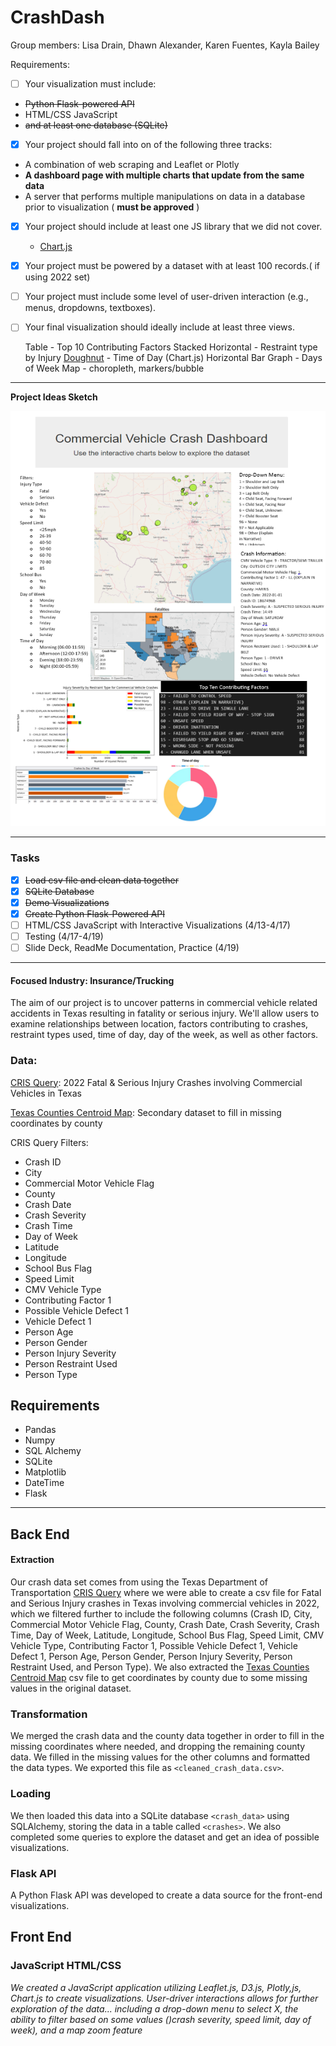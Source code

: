 # CrashDash

Group members: Lisa Drain, Dhawn Alexander, Karen Fuentes, Kayla Bailey

Requirements:

* [ ] Your visualization must include:

* ~~Python Flask-powered API~~
* HTML/CSS JavaScript
* ~~and at least one database (SQLite)~~

* [X] Your project should fall into on of the following three tracks:

* A combination of web scraping and Leaflet or Plotly
* **A dashboard page with multiple charts that update from the same data**
* A server that performs multiple manipulations on data in a database prior to visualization ( **must be approved** )

* [X] Your project should include at least one JS library that we did not cover.

  * [Chart.js](https://www.chartjs.org/docs/latest/charts/doughnut.html)
* [X] Your project must be powered by a dataset with at least 100 records.( if using 2022 set)
* [ ] Your project must include some level of user-driven interaction (e.g., menus, dropdowns, textboxes).
* [ ] Your final visualization should ideally include at least three views.

  Table - Top 10 Contributing Factors
  Stacked Horizontal - Restraint type by Injury
  [Doughnut](https://www.chartjs.org/docs/latest/charts/doughnut.html) - Time of Day (Chart.js)
  Horizontal Bar Graph - Days of Week
  Map - choropleth, markers/bubble

---

**Project Ideas Sketch**

![1681369651673](image/README/1681369651673.png)

---

### Tasks

* [X] ~~Load csv file and clean data together~~
* [X] ~~SQLite Database~~
* [X] ~~Demo Visualizations~~
* [X] ~~Create Python Flask-Powered API~~
* [ ] HTML/CSS JavaScript with Interactive Visualizations (4/13-4/17)
* [ ] Testing (4/17-4/19)
* [ ] Slide Deck, ReadMe Documentation, Practice (4/19)

---

#### **Focused Industry**: Insurance/Trucking

The aim of our project is to uncover patterns in commercial vehicle related accidents in Texas resulting in fatality or serious injury. We'll allow users to examine relationships between location, factors contributing to crashes, restraint types used, time of day, day of the week, as well as other factors.

### Data:

[CRIS Query]([https://cris.dot.state.tx.us/public/Query/app/home](https://cris.dot.state.tx.us/public/Query/app/home)): 2022 Fatal & Serious Injury Crashes involving Commercial Vehicles in Texas

[Texas Counties Centroid Map](https://data.texas.gov/widgets/ups3-9e8m?mobile_redirect=true): Secondary dataset to fill in missing coordinates by county

CRIS Query Filters:

* Crash ID
* City
* Commercial Motor Vehicle Flag
* County
* Crash Date
* Crash Severity
* Crash Time
* Day of Week
* Latitude
* Longitude
* School Bus Flag
* Speed Limit
* CMV Vehicle Type
* Contributing Factor 1
* Possible Vehicle Defect 1
* Vehicle Defect 1
* Person Age
* Person Gender
* Person Injury Severity
* Person Restraint Used
* Person Type

## Requirements

* Pandas
* Numpy
* SQL Alchemy
* SQLite
* Matplotlib
* DateTime
* Flask

---

## Back End

#### Extraction

Our crash data set comes from using the Texas Department of Transportation [CRIS Query]([https://cris.dot.state.tx.us/public/Query/app/home](https://cris.dot.state.tx.us/public/Query/app/home)) where we were able to create a csv file for Fatal and Serious Injury crashes in Texas involving commercial vehicles in 2022, which we filtered further to include the following columns (Crash ID, City, Commercial Motor Vehicle Flag, County, Crash Date, Crash Severity, Crash Time, Day of Week, Latitude, Longitude, School Bus Flag, Speed Limit, CMV Vehicle Type, Contributing Factor 1, Possible Vehicle Defect 1, Vehicle Defect 1, Person Age, Person Gender, Person Injury Severity, Person Restraint Used, and Person Type). We also extracted the [Texas Counties Centroid Map](https://data.texas.gov/widgets/ups3-9e8m?mobile_redirect=true) csv file to get coordinates by county due to some missing values in the original dataset.

### Transformation

We merged the crash data and the county data together in order to fill in the missing coordinates where needed, and dropping the remaining county data. We filled in the missing values for the other columns and formatted the data types. We exported this file as `<cleaned_crash_data.csv>`.

### Loading

We then loaded this data into a SQLite database `<crash_data>` using SQLAlchemy, storing the data in a table called `<crashes>`. We also completed some queries to explore the dataset and get an idea of possible visualizations.

### Flask API

A Python Flask API was developed to create a data source for the front-end visualizations.

## Front End

### JavaScript HTML/CSS

*We created a JavaScript application utilizing Leaflet.js, D3.js, Plotly,js, Chart.js to create visualizations. User-driver interactions allows for further exploration of the data... including a drop-down menu to select X, the ability to filter based on some values ()crash severity, speed limit, day of week), and a map zoom feature*
